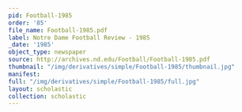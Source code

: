 ```yaml
---
pid: Football-1985
order: '85'
file_name: Football-1985.pdf
label: Notre Dame Football Review - 1985
_date: '1985'
object_type: newspaper
source: http://archives.nd.edu/Football/Football-1985.pdf
thumbnail: "/img/derivatives/simple/Football-1985/thumbnail.jpg"
manifest:
full: "/img/derivatives/simple/Football-1985/full.jpg"
layout: scholastic
collection: scholastic
---
```

